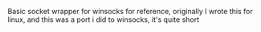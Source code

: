 Basic socket wrapper for winsocks for reference, originally I wrote this for linux, and this was a port i did to winsocks, it's quite short
